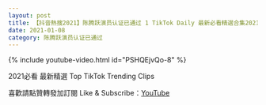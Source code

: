 ```yaml
---
layout: post
title: 【抖音熱搜2021】陈腾跃演员认证已通过 1 TikTok Daily 最新必看精選合集2021 01 08
date: 2021-01-08
category: 陈腾跃演员认证已通过
---
```


{% include youtube-video.html id="PSHQEjvQo-8" %}

2021必看 最新精選 Top TikTok Trending Clips

喜歡請點贊轉發加訂閱 Like & Subscribe：[YouTube](https://www.youtube.com/channel/UCAoR7VcanIPd04uEq_GIylA/videos)

